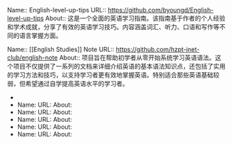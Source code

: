 Name:: English-level-up-tips
URL:: https://github.com/byoungd/English-level-up-tips
About:: 这是一个全面的英语学习指南。该指南基于作者的个人经验和学术成就，分享了有效的英语学习技巧。内容涵盖词汇、听力、口语和写作等不同的语言掌握方面。


Name:: [[English Studies]] Note
URL:: https://github.com/hzpt-inet-club/english-note
About:: 项目旨在帮助初学者从零开始系统学习英语语法。这个项目不仅提供了一系列的文档来详细介绍英语的基本语法知识点，还包括了实用的学习方法和技巧，以支持学习者更有效地掌握英语。特别适合那些英语基础较弱，但希望通过自学提高英语水平的学习者。

-
- Name:
  URL:
  About:
- Name:
  URL:
  About:
- Name:
  URL:
  About:
- Name:
  URL:
  About:
- Name:
  URL:
  About: